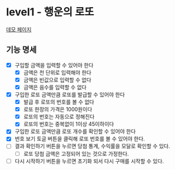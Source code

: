 # level1 - 행운의 로또

[데모 페이지](https://al-bur.github.io/javascript-lotto/)

## 기능 명세

- [x] 구입할 금액을 입력할 수 있어야 한다
  - [x] 금액은 천 단위로 입력해야 한다
  - [x] 금액은 빈값으로 입력할 수 없다
  - [x] 금액은 음수를 입력할 수 없다
- [x] 구입한 로또 금액만큼 로또를 발급할 수 있어야 한다
  - [x] 발급 후 로또의 번호를 볼 수 없다
  - [x] 로또 한장의 가격은 1000원이다
  - [x] 로또의 번호는 자동으로 정해진다
  - [x] 로또의 번호는 중복없이 1이상 45이하이다
- [x] 구입한 로또 금액만큼 로또 개수를 확인할 수 있어야 한다
- [x] 번호 보기 토글 버튼을 클릭해 로또 번호를 볼 수 있어야 한다.
- [ ] 결과 확인하기 버튼을 누르면 당첨 통계, 수익률을 모달로 확인할 수 있다.
  - [ ] 로또 당첨 금액은 고정되어 있는 것으로 가정한다.
- [ ] 다시 시작하기 버튼을 누르면 초기화 되서 다시 구매를 시작할 수 있다.

